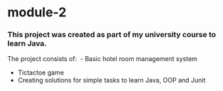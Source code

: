 # module-2

### This project was created as part of my university course to learn Java.

The project consists of:
 - Basic hotel room management system
 - Tictactoe game
- Creating solutions for simple tasks to learn Java, OOP and Junit
